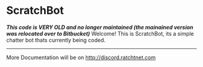# ScratchBot #

***This code is VERY OLD and no longer maintained (the mainained version was relocated over to Bitbucket)***
Welcome! This is ScratchBot, its a simple chatter bot thats currently being coded.

-------------------------------------------------------------------------------

More Documentation will be on http://discord.ratchtnet.com
